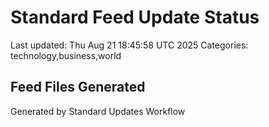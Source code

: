 # Standard Feed Update Status
Last updated: Thu Aug 21 18:45:58 UTC 2025
Categories: technology,business,world

## Feed Files Generated

Generated by Standard Updates Workflow
